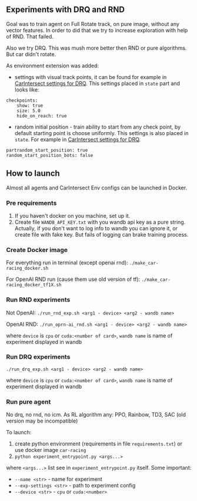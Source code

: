 ## Experiments with DRQ and RND
Goal was to train agent on Full Rotate track, on pure image, without any vector features.
In order to did that we try to increase exploration with help of RND. That failed.

Also we try DRQ. This was mush more better then RND or pure algorithms. But car didn't rotate.

As environment extension was added:
* settings with visual track points, 
it can be found for example in [CarIntersect settings for DRQ](drq/drq_full_config.yaml).
This settings placed in `state` part and looks like:
```
checkpoints:
    show: true
    size: 5.0
    hide_on_reach: true
```
        
* random initial position - train ability to start from any check point, 
by default starting point is choose uniformly. This settings is also placed in `state`. 
For example in [CarIntersect settings for DRQ](drq/drq_full_config.yaml). 
```
partrandom_start_position: true
random_start_position_bots: false
```

## How to launch
Almost all agents and CarIntersect Env configs can be launched in Docker.

### Pre requirements
1. If you haven't docker on you machine, set up it. 
2. Create file `WANDB_API_KEY.txt` with you wandb api key as a pure string.
Actually, if you don't want to log info to wandb you can ignore it, 
or create file with fake key. But fails of logging can brake training process.  

### Create Docker image
For everything run in terminal (except openai rnd):
`./make_car-racing_docker.sh`

For OpenAI RND run (cause them use old version of tf):
`./make_car-racing_docker_tf1X.sh` 

### Run RND experiments
Not OpenAI: `./run_rnd_exp.sh <arg1 - device> <arg2 - wandb name>`

OpenAI RND: `./run_oprn-ai_rnd.sh <arg1 - device> <arg2 - wandb name>`

where `device` is `cpu` or `cuda:<number of card>`, `wandb name` is name of experiment displayed in wandb

### Run DRQ experiments
`./run_drq_exp.sh <arg1 - device> <arg2 - wandb name>`

where `device` is `cpu` or `cuda:<number of card>`, `wandb name` is name of experiment displayed in wandb

### Run pure agent 
No drq, no rnd, no icm. As RL algorithm any: PPO, Rainbow, TD3, SAC (old version may be incompatible)

To launch:
1. create python environment (requirements in file `requirements.txt`) or use docker image `car-racing`
2. `python experiment_entrypoint.py <args...>`

where `<args...>` list see in `experiment_entrypoint.py` itself. Some important:
* `--name <str>` - name for experiment
* `--exp-settings <str>` - path to experiment config
* `--device <str>` - `cpu` or `cuda:<number>`

